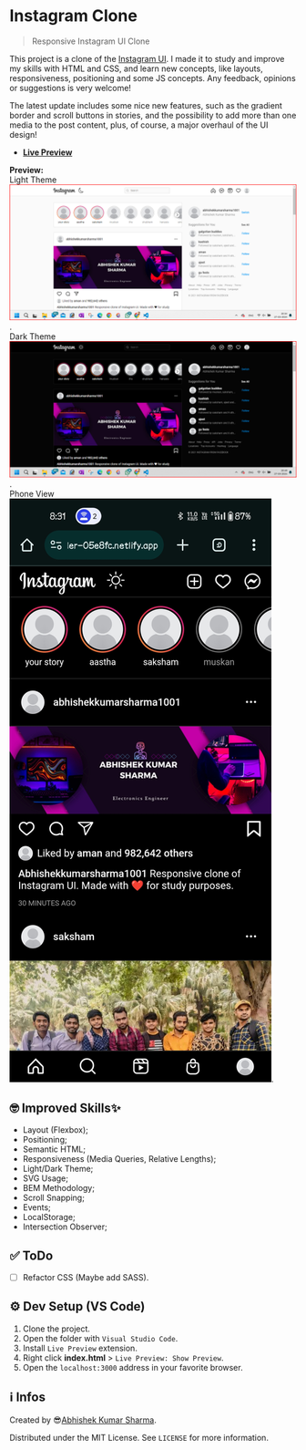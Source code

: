 # Instagram Clone
 
> Responsive Instagram UI Clone

This project is a clone of the [Instagram UI](https://instagram.com). I made it to study and improve my skills with HTML and CSS, and learn new concepts, like layouts, responsiveness, positioning and some JS concepts. Any feedback, opinions or suggestions is very welcome!

The latest update includes some nice new features, such as the gradient border and scroll buttons in stories, and the possibility to add more than one media to the post content, plus, of course, a major overhaul of the UI design!

- **[Live Preview](https://bit.ly/Insta-Clone_Abhishek001)**


**Preview:**</br>
Light Theme
![Light Theme-1](https://github.com/Abhishekkumarsharma1001/Instagram-Clone/blob/main/Screenshot%202024-03-27%20203413.png).</br>
Dark Theme
![Dark Theme-2](https://github.com/Abhishekkumarsharma1001/Instagram-Clone/blob/main/Screenshot%202024-03-27%20204941.png).</br>
Phone View
![Phone View3](https://github.com/Abhishekkumarsharma1001/Instagram-Clone/blob/main/Screenshot_2024-03-27-20-31-34-23_40deb401b9ffe8e1df2f1cc5ba480b12.jpg).</br>


## 🤓 Improved Skills✨

- Layout (Flexbox);
- Positioning;
- Semantic HTML;
- Responsiveness (Media Queries, Relative Lengths);
- Light/Dark Theme;
- SVG Usage;
- BEM Methodology;
- Scroll Snapping;
- Events;
- LocalStorage;
- Intersection Observer;

## ✅ ToDo 

- [ ] Refactor CSS (Maybe add SASS).

## ⚙ Dev Setup (VS Code)

1. Clone the project.
2. Open the folder with ``Visual Studio Code``.
3. Install ``Live Preview`` extension.
4. Right click **index.html** > ``Live Preview: Show Preview``.
5. Open the ``localhost:3000`` address in your favorite browser.

## ℹ Infos

Created by 😎[Abhishek Kumar Sharma](https://www.linkedin.com/in/abhishek-kumar-sharma-3b2bb0213).

Distributed under the MIT License. See ``LICENSE`` for more information.
